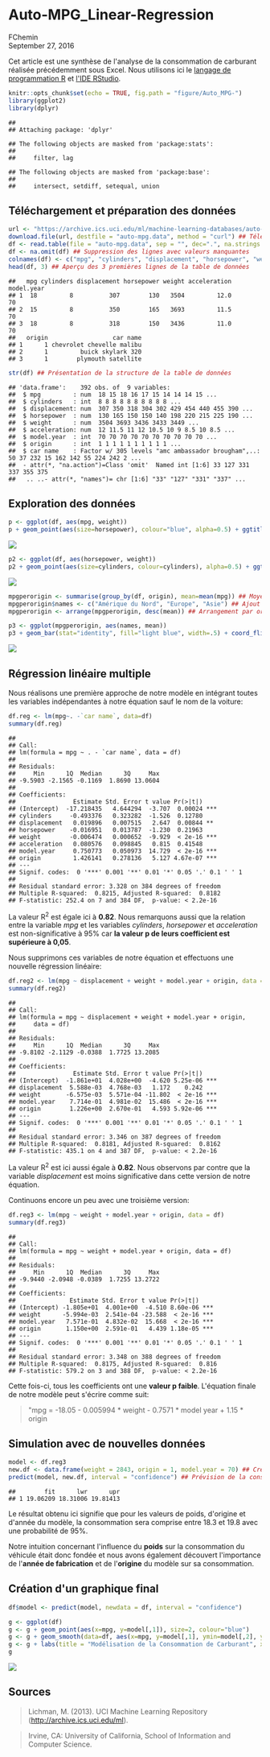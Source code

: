 # Auto-MPG_Linear-Regression
FChemin  
September 27, 2016  

Cet article est une synthèse de l'analyse de la consommation de carburant réalisée précédemment sous Excel. Nous utilisons ici le
[langage de programmation R](https://fr.wikipedia.org/wiki/R_(langage_de_programmation_et_environnement_statistique)) et [l'IDE RStudio](https://fr.wikipedia.org/wiki/RStudio).


```r
knitr::opts_chunk$set(echo = TRUE, fig.path = "figure/Auto_MPG-")
library(ggplot2)
library(dplyr)
```

```
## 
## Attaching package: 'dplyr'
```

```
## The following objects are masked from 'package:stats':
## 
##     filter, lag
```

```
## The following objects are masked from 'package:base':
## 
##     intersect, setdiff, setequal, union
```

## Téléchargement et préparation des données


```r
url <- "https://archive.ics.uci.edu/ml/machine-learning-databases/auto-mpg/auto-mpg.data" ## Adresse Internet où se trouve la base de données
download.file(url, destfile = "auto-mpg.data", method = "curl") ## Téléchargement du fichier
df <- read.table(file = "auto-mpg.data", sep = "", dec=".", na.strings = "?") ## Lecture du fichier dans une table
df <- na.omit(df) ## Suppression des lignes avec valeurs manquantes
colnames(df) <- c("mpg", "cylinders", "displacement", "horsepower", "weight", "acceleration", "model.year", "origin", "car name") ## Ajout du nom des colonnes
head(df, 3) ## Aperçu des 3 premières lignes de la table de données
```

```
##   mpg cylinders displacement horsepower weight acceleration model.year
## 1  18         8          307        130   3504         12.0         70
## 2  15         8          350        165   3693         11.5         70
## 3  18         8          318        150   3436         11.0         70
##   origin                  car name
## 1      1 chevrolet chevelle malibu
## 2      1         buick skylark 320
## 3      1        plymouth satellite
```

```r
str(df) ## Présentation de la structure de la table de données
```

```
## 'data.frame':	392 obs. of  9 variables:
##  $ mpg         : num  18 15 18 16 17 15 14 14 14 15 ...
##  $ cylinders   : int  8 8 8 8 8 8 8 8 8 8 ...
##  $ displacement: num  307 350 318 304 302 429 454 440 455 390 ...
##  $ horsepower  : num  130 165 150 150 140 198 220 215 225 190 ...
##  $ weight      : num  3504 3693 3436 3433 3449 ...
##  $ acceleration: num  12 11.5 11 12 10.5 10 9 8.5 10 8.5 ...
##  $ model.year  : int  70 70 70 70 70 70 70 70 70 70 ...
##  $ origin      : int  1 1 1 1 1 1 1 1 1 1 ...
##  $ car name    : Factor w/ 305 levels "amc ambassador brougham",..: 50 37 232 15 162 142 55 224 242 2 ...
##  - attr(*, "na.action")=Class 'omit'  Named int [1:6] 33 127 331 337 355 375
##   .. ..- attr(*, "names")= chr [1:6] "33" "127" "331" "337" ...
```

## Exploration des données


```r
p <- ggplot(df, aes(mpg, weight))
p + geom_point(aes(size=horsepower), colour="blue", alpha=0.5) + ggtitle("Relation entre mpg, poids et puissance") + labs(x="MPG", y="Poids") + scale_size_area(name="Puissance") ## Premier graphique en bulles
```

![](figure/Auto_MPG-unnamed-chunk-2-1.png)<!-- -->

```r
p2 <- ggplot(df, aes(horsepower, weight))
p2 + geom_point(aes(size=cylinders, colour=cylinders), alpha=0.5) + ggtitle("Relation puissance, poids et cylindrée") + labs(x="Puissance", y="Poids") + scale_size_area(name="Cylindrée") + scale_color_continuous(name="Cylindrée") ## Second graphique en bulles
```

![](figure/Auto_MPG-unnamed-chunk-2-2.png)<!-- -->

```r
mpgperorigin <- summarise(group_by(df, origin), mean=mean(mpg)) ## Moyenne de la consommation selon l'origine du véhicule
mpgperorigin$names <- c("Amérique du Nord", "Europe", "Asie") ## Ajout du nom des zones géographiques
mpgperorigin <- arrange(mpgperorigin, desc(mean)) ## Arrangement par ordre décroissant

p3 <- ggplot(mpgperorigin, aes(names, mean))
p3 + geom_bar(stat="identity", fill="light blue", width=.5) + coord_flip() + ggtitle("Miles par gallon selon l'origine géographique") + labs(x="Provenance", y="MPG (moyenne)") ## Graphique en barres
```

![](figure/Auto_MPG-unnamed-chunk-2-3.png)<!-- -->

## Régression linéaire multiple

Nous réalisons une première approche de notre modèle en intégrant toutes les variables indépendantes à notre équation sauf le nom de la voiture:


```r
df.reg <- lm(mpg~. -`car name`, data=df)
summary(df.reg)
```

```
## 
## Call:
## lm(formula = mpg ~ . - `car name`, data = df)
## 
## Residuals:
##     Min      1Q  Median      3Q     Max 
## -9.5903 -2.1565 -0.1169  1.8690 13.0604 
## 
## Coefficients:
##                Estimate Std. Error t value Pr(>|t|)    
## (Intercept)  -17.218435   4.644294  -3.707  0.00024 ***
## cylinders     -0.493376   0.323282  -1.526  0.12780    
## displacement   0.019896   0.007515   2.647  0.00844 ** 
## horsepower    -0.016951   0.013787  -1.230  0.21963    
## weight        -0.006474   0.000652  -9.929  < 2e-16 ***
## acceleration   0.080576   0.098845   0.815  0.41548    
## model.year     0.750773   0.050973  14.729  < 2e-16 ***
## origin         1.426141   0.278136   5.127 4.67e-07 ***
## ---
## Signif. codes:  0 '***' 0.001 '**' 0.01 '*' 0.05 '.' 0.1 ' ' 1
## 
## Residual standard error: 3.328 on 384 degrees of freedom
## Multiple R-squared:  0.8215,	Adjusted R-squared:  0.8182 
## F-statistic: 252.4 on 7 and 384 DF,  p-value: < 2.2e-16
```

La valeur R<sup>2</sup> est égale ici à **0.82**. Nous remarquons aussi que la relation entre la variable *mpg* et les variables *cylinders*, *horsepower* et *acceleration* est non-significative à 95% car **la valeur p de leurs coefficient est supérieure à 0,05**.

Nous supprimons ces variables de notre équation et effectuons une nouvelle régression linéaire:


```r
df.reg2 <- lm(mpg ~ displacement + weight + model.year + origin, data = df)
summary(df.reg2)
```

```
## 
## Call:
## lm(formula = mpg ~ displacement + weight + model.year + origin, 
##     data = df)
## 
## Residuals:
##     Min      1Q  Median      3Q     Max 
## -9.8102 -2.1129 -0.0388  1.7725 13.2085 
## 
## Coefficients:
##                Estimate Std. Error t value Pr(>|t|)    
## (Intercept)  -1.861e+01  4.028e+00  -4.620 5.25e-06 ***
## displacement  5.588e-03  4.768e-03   1.172    0.242    
## weight       -6.575e-03  5.571e-04 -11.802  < 2e-16 ***
## model.year    7.714e-01  4.981e-02  15.486  < 2e-16 ***
## origin        1.226e+00  2.670e-01   4.593 5.92e-06 ***
## ---
## Signif. codes:  0 '***' 0.001 '**' 0.01 '*' 0.05 '.' 0.1 ' ' 1
## 
## Residual standard error: 3.346 on 387 degrees of freedom
## Multiple R-squared:  0.8181,	Adjusted R-squared:  0.8162 
## F-statistic: 435.1 on 4 and 387 DF,  p-value: < 2.2e-16
```

La valeur R<sup>2</sup> est ici aussi égale à **0.82**. Nous observons par contre que la variable *displacement* est moins significative dans cette version de notre équation.

Continuons encore un peu avec une troisième version:


```r
df.reg3 <- lm(mpg ~ weight + model.year + origin, data = df)
summary(df.reg3)
```

```
## 
## Call:
## lm(formula = mpg ~ weight + model.year + origin, data = df)
## 
## Residuals:
##     Min      1Q  Median      3Q     Max 
## -9.9440 -2.0948 -0.0389  1.7255 13.2722 
## 
## Coefficients:
##               Estimate Std. Error t value Pr(>|t|)    
## (Intercept) -1.805e+01  4.001e+00  -4.510 8.60e-06 ***
## weight      -5.994e-03  2.541e-04 -23.588  < 2e-16 ***
## model.year   7.571e-01  4.832e-02  15.668  < 2e-16 ***
## origin       1.150e+00  2.591e-01   4.439 1.18e-05 ***
## ---
## Signif. codes:  0 '***' 0.001 '**' 0.01 '*' 0.05 '.' 0.1 ' ' 1
## 
## Residual standard error: 3.348 on 388 degrees of freedom
## Multiple R-squared:  0.8175,	Adjusted R-squared:  0.816 
## F-statistic: 579.2 on 3 and 388 DF,  p-value: < 2.2e-16
```

Cette fois-ci, tous les coefficients ont une **valeur p faible**. L'équation finale de notre modèle peut s'écrire comme suit:

> "mpg = -18.05 - 0.005994 * weight - 0.7571 * model year + 1.15 * origin

## Simulation avec de nouvelles données


```r
model <- df.reg3
new.df <- data.frame(weight = 2843, origin = 1, model.year = 70) ## Création d'une nouvelle table de données
predict(model, new.df, interval = "confidence") ## Prévision de la consommation à l'aide de notre modèle
```

```
##        fit      lwr      upr
## 1 19.06209 18.31006 19.81413
```

Le résultat obtenu ici signifie que pour les valeurs de poids, d'origine et d'année du modèle, la consommation sera comprise entre 18.3 et 19.8 avec une probabilité de 95%.

Notre intuition concernant l'influence du **poids** sur la consommation du véhicule était donc fondée et nous avons également découvert l'importance de l'**année de fabrication** et de l'**origine** du modèle sur sa consommation.

## Création d'un graphique final


```r
df$model <- predict(model, newdata = df, interval = "confidence")

g <- ggplot(df)
g <- g + geom_point(aes(x=mpg, y=model[,1]), size=2, colour="blue")
g <- g + geom_smooth(data=df, aes(x=mpg, y=model[,1], ymin=model[,2], ymax=model[,3]), size=1, colour="red", stat="smooth")
g <- g + labs(title = "Modélisation de la Consommation de Carburant", x = "MPG", y="Modèle")
g
```

![](figure/Auto_MPG-unnamed-chunk-7-1.png)<!-- -->

## Sources

> Lichman, M. (2013). UCI Machine Learning Repository (http://archive.ics.uci.edu/ml).

> Irvine, CA: University of California, School of Information and Computer Science.

